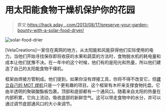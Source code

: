 # 用太阳能食物干燥机保护你的花园

> 原文:[https://hack aday . com/2013/08/17/preserve-your-garden-bounty-with-a-solar-food-dryer/](https://hackaday.com/2013/08/17/preserve-your-garden-bounty-with-a-solar-food-drier/)

![solar-food-drier](../Images/9fb0d6febcc7d040cf3ac196a9d5742c.png)

[VelaCreations]一家住在离网的地方，从太阳能和风能获得他们实际使用的电力。当他们开始寻找保存即将收获的水果和蔬菜的方法时，食物脱水机的耗电量和成本让他们犹豫不决。在一年中的这个时候，他们有的是阳光和热量，所以他们建造了自己的太阳能食物干燥机。

框架由焊接方管制成。他们提到，如果你没有焊接工具，你将不得不改变它，但[建立自己的 MOT 焊机](http://hackaday.com/2013/08/03/current-limiter-for-a-mot-welder/)只是一个更有趣的项目。这个框架有木杆来支撑食物托盘。它由半透明的聚碳酸酯板包裹。顶部和底部都有一个通风口。随着来自太阳的热量在内部积累，它向上流动，吸收底部的新鲜空气。这可以带走食物中的水分，并可以通过调节底部通风口的大小来调节。
